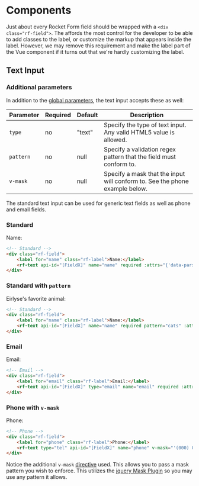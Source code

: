 # Components

Just about every Rocket Form field should be wrapped with a `<div class="rf-field">`. The affords the most control for the developer to be able to add classes to the label, or customize the markup that appears inside the label. However, we may remove this requirement and make the label part of the Vue component if it turns out that we're hardly customizing the label.

## Text Input

### Additional parameters

In addition to the [global parameters](#global-parameters), the text input accepts these as well:

Parameter    | Required | Default | Description
------------ | -------- | ------- | -----------
`type` | no | "text" | Specify the type of text input. Any valid HTML5 value is allowed.
`pattern` | no | null | Specify a validation regex pattern that the field must conform to.
`v-mask` | no | null | Specify a mask that the input will conform to. See the phone example below.

The standard text input can be used for generic text fields as well as phone and email fields.

### Standard

<form class="rf-form live" id="rfText1">
    <div class="rf-field">
        <label for="name" class="rf-label">Name:</label>
        <rf-text api-id="[FieldX]" name="name" required pattern="cats" :attrs="{'data-parsley-required-message': 'Please provide your name'}"></rf-text>
    </div>
</form>

```html
<!-- Standard -->
<div class="rf-field">
    <label for="name" class="rf-label">Name:</label>
    <rf-text api-id="[FieldX]" name="name" required :attrs="{'data-parsley-required-message': 'Please provide your name'}"></rf-text>
</div>
```

### Standard with `pattern`

<form class="rf-form live" id="rfText2">
    <div class="rf-field">
        <label for="name" class="rf-label">Eirlyse's favorite animal:</label>
        <rf-text api-id="[FieldX]" name="name" required pattern="cats" :attrs="{'data-parsley-required-message': 'Please provide your name', 'data-parsley-pattern-message': 'It does not say cats!!'}"></rf-text>
    </div>
</form>

```html
<!-- Standard -->
<div class="rf-field">
    <label for="name" class="rf-label">Name:</label>
    <rf-text api-id="[FieldX]" name="name" required pattern="cats" :attrs="{'data-parsley-required-message': 'Please provide your name', 'data-parsley-pattern-message': 'It does not say cats!!'}"></rf-text>
</div>
```

### Email

<form class="rf-form live" id="rfText3">
    <div class="rf-field">
        <label for="email" class="rf-label">Email:</label>
        <rf-text api-id="[FieldX]" type="email" name="email" required :attrs="{'data-parsley-error-message': 'Please provide a valid email'}"></rf-text>
    </div>
</form>

```html
<!-- Email -->
<div class="rf-field">
    <label for="email" class="rf-label">Email:</label>
    <rf-text api-id="[FieldX]" type="email" name="email" required :attrs="{'data-parsley-error-message': 'Please provide a valid email'}"></rf-text>
</div>
```

### Phone with `v-mask`

<form class="rf-form live" id="rfText4">
    <div class="rf-field">
        <label for="phone" class="rf-label">Phone:</label>
        <rf-text type="tel" api-id="[FieldX]" name="phone" v-mask="'(000) 000-0000'" :attrs="{'data-parsley-trigger': 'change', 'data-parsley-error-message': 'Please provide a valid phone number'}"></rf-text>
    </div>
</form>

```html
<!-- Phone -->
<div class="rf-field">
    <label for="phone" class="rf-label">Phone:</label>
    <rf-text type="tel" api-id="[FieldX]" name="phone" v-mask="'(000) 000-0000'" :attrs="{'data-parsley-trigger': 'change', 'data-parsley-error-message': 'Please provide a valid phone number'}"></rf-text>
</div>
```

Notice the additional `v-mask` [directive](http://vuejs.org/guide/custom-directive.html) used. This allows you to pass a mask pattern you wish to enforce. This utilizes the [jquery Mask Plugin](https://igorescobar.github.io/jQuery-Mask-Plugin/) so you may use any pattern it allows.

